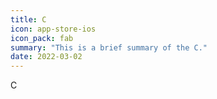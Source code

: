```yaml
---
title: C
icon: app-store-ios
icon_pack: fab
summary: "This is a brief summary of the C."
date: 2022-03-02
---
```


C